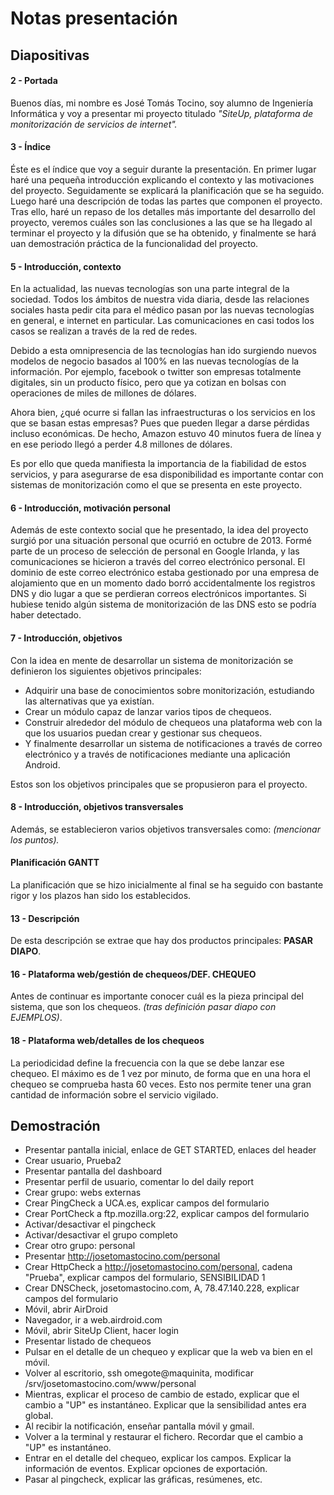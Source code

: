 # Notas presentación

## Diapositivas

#### 2 - Portada 

Buenos días, mi nombre es José Tomás Tocino, soy alumno de Ingeniería Informática y voy a presentar mi proyecto titulado _"SiteUp, plataforma de monitorización de servicios de internet"._

#### 3 - Índice

Éste es el índice que voy a seguir durante la presentación. En primer lugar haré una pequeña introducción explicando el contexto y las motivaciones del proyecto. Seguidamente se explicará la planificación que se ha seguido. Luego haré una descripción de todas las partes que componen el proyecto. Tras ello, haré un repaso de los detalles más importante del desarrollo del proyecto, veremos cuáles son las conclusiones a las que se ha llegado al terminar el proyecto y la difusión que se ha obtenido, y finalmente se hará uan demostración práctica de la funcionalidad del proyecto.

#### 5 - Introducción, contexto

En la actualidad, las nuevas tecnologías son una parte integral de la sociedad. Todos los ámbitos de nuestra vida diaria, desde las relaciones sociales hasta pedir cita para el médico pasan por las nuevas tecnologías en general, e internet en particular. Las comunicaciones en casi todos los casos se realizan a través de la red de redes.

Debido a esta omnipresencia de las tecnologías han ido surgiendo nuevos modelos de negocio basados al 100% en las nuevas tecnologías de la información. Por ejemplo, facebook o twitter son empresas totalmente digitales, sin un producto físico, pero que ya cotizan en bolsas con operaciones de miles de millones de dólares. 

Ahora bien, ¿qué ocurre si fallan las infraestructuras o los servicios en los que se basan estas empresas? Pues que pueden llegar a darse pérdidas incluso económicas. De hecho, Amazon estuvo 40 minutos fuera de línea y en ese periodo llegó a perder 4.8 millones de dólares.

Es por ello que queda manifiesta la importancia de la fiabilidad de estos servicios, y para asegurarse de esa disponibilidad es importante contar con sistemas de monitorización como el que se presenta en este proyecto.

#### 6 - Introducción, motivación personal

Además de este contexto social que he presentado, la idea del proyecto surgió por una situación personal que ocurrió en octubre de 2013. Formé parte de un proceso de selección de personal en Google Irlanda, y las comunicaciones se hicieron a través del correo electrónico personal. El dominio de este correo electrónico estaba gestionado por una empresa de alojamiento que en un momento dado borró accidentalmente los registros DNS y dio lugar a que se perdieran correos electrónicos importantes. Si hubiese tenido algún sistema de monitorización de las DNS esto se podría haber detectado.

#### 7 - Introducción, objetivos

Con la idea en mente de desarrollar un sistema de monitorización se definieron los siguientes objetivos principales:

* Adquirir una base de conocimientos sobre monitorización, estudiando las alternativas que ya existían.
* Crear un módulo capaz de lanzar varios tipos de chequeos.
* Construir alrededor del módulo de chequeos una plataforma web con la que los usuarios puedan crear y gestionar sus chequeos.
* Y finalmente desarrollar un sistema de notificaciones a través de correo electrónico y a través de notificaciones mediante una aplicación Android.

Estos son los objetivos principales que se propusieron para el proyecto. 

#### 8 - Introducción, objetivos transversales

Además, se establecieron varios objetivos transversales como: _(mencionar los puntos)._

#### Planificación GANTT

La planificación que se hizo inicialmente al final se ha seguido con bastante rigor y los plazos han sido los establecidos.

#### 13 - Descripción

De esta descripción se extrae que hay dos productos principales: __PASAR DIAPO__.

#### 16 - Plataforma web/gestión de chequeos/DEF. CHEQUEO

Antes de continuar es importante conocer cuál es la pieza principal del sistema, que son los chequeos. _(tras definición pasar diapo con EJEMPLOS)_.

#### 18 - Plataforma web/detalles de los chequeos

La periodicidad define la frecuencia con la que se debe lanzar ese chequeo. El máximo es de 1 vez por minuto, de forma que en una hora el chequeo se comprueba hasta 60 veces. Esto nos permite tener una gran cantidad de información sobre el servicio vigilado.


## Demostración

* Presentar pantalla inicial, enlace de GET STARTED, enlaces del header 
* Crear usuario, Prueba2
* Presentar pantalla del dashboard
* Presentar perfil de usuario, comentar lo del daily report
* Crear grupo: webs externas
* Crear PingCheck a UCA.es, explicar campos del formulario
* Crear PortCheck a ftp.mozilla.org:22, explicar campos del formulario
* Activar/desactivar el pingcheck
* Activar/desactivar el grupo completo
* Crear otro grupo: personal
* Presentar http://josetomastocino.com/personal
* Crear HttpCheck a http://josetomastocino.com/personal, cadena "Prueba", explicar campos del formulario, SENSIBILIDAD 1
* Crear DNSCheck, josetomastocino.com, A, 78.47.140.228, explicar campos del formulario
* Móvil, abrir AirDroid
* Navegador, ir a web.airdroid.com
* Móvil, abrir SiteUp Client, hacer login
* Presentar listado de chequeos
* Pulsar en el detalle de un chequeo y explicar que la web va bien en el móvil.
* Volver al escritorio, ssh omegote@maquinita, modificar /srv/josetomastocino.com/www/personal
* Mientras, explicar el proceso de cambio de estado, explicar que el cambio a "UP" es instantáneo. Explicar que la sensibilidad antes era global.
* Al recibir la notificación, enseñar pantalla móvil y gmail.
* Volver a la terminal y restaurar el fichero. Recordar que el cambio a "UP" es instantáneo.
* Entrar en el detalle del chequeo, explicar los campos. Explicar la información de eventos. Explicar opciones de exportación.
* Pasar al pingcheck, explicar las gráficas, resúmenes, etc.
